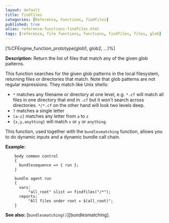 ```yaml
---
layout: default
title: findfiles
categories: [Reference, Functions, findfiles]
published: true
alias: reference-functions-findfiles.html
tags: [reference, file functions, functions, findfiles, files, glob]
---
```


[%CFEngine_function_prototype(glob1, glob2, ...)%]

**Description:** Return the list of files that match any of the given glob patterns.

This function searches for the given glob patterns in the local
filesystem, returning files or directories that match.  Note that glob
patterns are not regular expressions.  They match like Unix shells:

* `*` matches any filename or directory at one level, e.g. `*.cf` will
match all files in one directory that end in `.cf` but it won't search
across directories.  `*/*.cf` on the other hand will look two levels
deep.
* `?` matches a single letter
* `[a-z]` matches any letter from `a` to `z`
* `{x,y,anything}` will match `x` or `y` or `anything`.

This function, used together with the `bundlesmatching` function,
allows you to do dynamic inputs and a dynamic bundle call chain.


**Example:**  


```cf3
    body common control
    {
      bundlesequence => { run };
    }

    bundle agent run
    {
      vars:
          "all_root" slist => findfiles("/*");
      reports:
          "All files under root = $(all_root)";
    }

```

**See also:** [`bundlesmatching()`][bundlesmatching].
